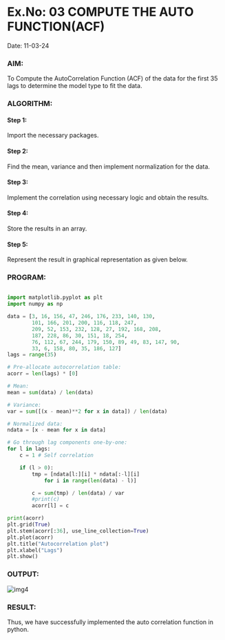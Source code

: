 # Ex.No: 03   COMPUTE THE AUTO FUNCTION(ACF)

Date: 11-03-24

### AIM:

To Compute the AutoCorrelation Function (ACF) of the data for the first 35 lags to determine the model type to fit the data.

### ALGORITHM:

#### Step 1:

Import the necessary packages.

#### Step 2:

Find the mean, variance and then implement normalization for the data.

#### Step 3:

Implement the correlation using necessary logic and obtain the results.

#### Step 4:

Store the results in an array.

#### Step 5:

Represent the result in graphical representation as given below.

### PROGRAM:

```python

import matplotlib.pyplot as plt
import numpy as np

data = [3, 16, 156, 47, 246, 176, 233, 140, 130,
        101, 166, 201, 200, 116, 118, 247,
        209, 52, 153, 232, 128, 27, 192, 168, 208,
        187, 228, 86, 30, 151, 18, 254,
        76, 112, 67, 244, 179, 150, 89, 49, 83, 147, 90,
        33, 6, 158, 80, 35, 186, 127]
lags = range(35)

# Pre-allocate autocorrelation table:
acorr = len(lags) * [0]

# Mean:
mean = sum(data) / len(data)

# Variance:
var = sum([(x - mean)**2 for x in data]) / len(data)

# Normalized data:
ndata = [x - mean for x in data]

# Go through lag components one-by-one:
for l in lags:
    c = 1 # Self correlation

    if (l > 0):
        tmp = [ndata[l:][i] * ndata[:-l][i]
            for i in range(len(data) - l)]

        c = sum(tmp) / len(data) / var
        #print(c)
        acorr[l] = c

print(acorr)
plt.grid(True)
plt.stem(acorr[:36], use_line_collection=True)
plt.plot(acorr)
plt.title("Autocorrelation plot")
plt.xlabel("Lags")
plt.show()

```

### OUTPUT:

![img4](https://github.com/anto-richard/TSA_EXP3/assets/93427534/6647f9a1-33c6-414f-ade5-b2f3163e4e53)

### RESULT:

Thus, we have successfully implemented the auto correlation function in python.

